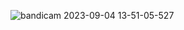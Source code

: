 ![bandicam 2023-09-04 13-51-05-527](https://github.com/Mohamed-Abdirizak/weather_on_reactjs/assets/63655278/5f299253-3b43-49b0-b047-d42c54077cce)
